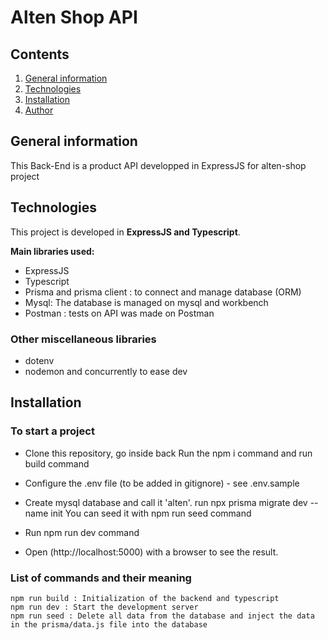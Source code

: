 # Alten Shop API

## Contents

1. [General information](#General-information)
2. [Technologies](#technologies)
3. [Installation](#installation)
4. [Author](#author)

## General information

This Back-End is a product API developped in ExpressJS for alten-shop project

## Technologies

This project is developed in **ExpressJS and Typescript**.

**Main libraries used:**

- ExpressJS
- Typescript
- Prisma and prisma client : to connect and manage database (ORM)
- Mysql: The database is managed on mysql and workbench
- Postman : tests on API was made on Postman

### Other miscellaneous libraries

- dotenv
- nodemon and concurrently to ease dev

## Installation

### To start a project

- Clone this repository, go inside back
  Run the npm i command and run build command

- Configure the .env file (to be added in gitignore) - see .env.sample

- Create mysql database and call it 'alten'.
  run npx prisma migrate dev --name init
  You can seed it with npm run seed command

- Run npm run dev command

- Open (http://localhost:5000) with a browser to see the result.

### List of commands and their meaning

    npm run build : Initialization of the backend and typescript
    npm run dev : Start the development server
    npm run seed : Delete all data from the database and inject the data in the prisma/data.js file into the database
